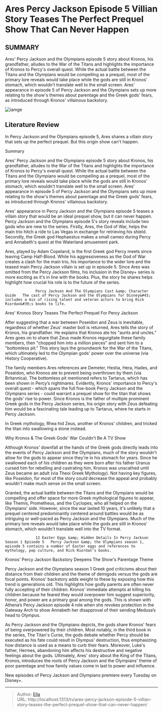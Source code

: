 # Ares  Percy Jackson Episode 5 Villian Story Teases The Perfect Prequel Show That Can Never Happen


## SUMMARY 



  Ares&#39; Percy Jackson and the Olympians episode 5 story about Kronos, his grandfather, alludes to the War of the Titans and highlights the importance of Kronos to Percy&#39;s overall quest.   While the actual battle between the Titans and the Olympians would be compelling as a prequel, most of the primary lore reveals would take place while the gods are still in Kronos&#39; stomach, which wouldn&#39;t translate well to the small screen.   Ares&#39; appearance in episode 5 of Percy Jackson and the Olympians sets up more relating to the show&#39;s themes about parentage and the Greek gods&#39; fears, as introduced through Kronos&#39; villainous backstory.  

![iamge](https://static1.srcdn.com/wordpress/wp-content/uploads/2024/01/ares-talking-to-percy-annabeth-and-grover-in-percy-jackson-episode-5.jpg)

## Literature Review
In Percy Jackson and the Olympians episode 5, Ares shares a villain story that sets up the perfect prequel. But this origin show can&#39;t happen.





Summary

  Ares&#39; Percy Jackson and the Olympians episode 5 story about Kronos, his grandfather, alludes to the War of the Titans and highlights the importance of Kronos to Percy&#39;s overall quest.   While the actual battle between the Titans and the Olympians would be compelling as a prequel, most of the primary lore reveals would take place while the gods are still in Kronos&#39; stomach, which wouldn&#39;t translate well to the small screen.   Ares&#39; appearance in episode 5 of Percy Jackson and the Olympians sets up more relating to the show&#39;s themes about parentage and the Greek gods&#39; fears, as introduced through Kronos&#39; villainous backstory.  







Ares&#39; appearance in Percy Jackson and the Olympians episode 5 teases a villain story that would be an ideal prequel show, but it can never happen. Percy Jackson and the Olympians episode 5&#39;s story reveals include two gods who are new to the series. Firstly, Ares, the God of War, helps the main trio hitch a ride to Las Vegas in exchange for retrieving his shield. Secondly, the Greek god Hephaestus makes a small cameo during Percy and Annabeth&#39;s quest at the Waterland amusement park.

Ares, played by Adam Copeland, is the first Greek god Percy meets since leaving Camp Half-Blood. While his aggressiveness as the God of War creates a clash for the main trio, his importance to the wider lore and the teased main Percy Jackson villain is set up in episode 5. Since Ares was omitted from the Percy Jackson films, his inclusion in the Disney&#43; series is more exciting as it&#39;s in line with the books. Plus, the story he shares helps highlight how crucial his role is to the future of the series.




                  Percy Jackson And The Olympians Cast &amp; Character Guide   The cast of Percy Jackson and the Olympians for Disney&#43; includes a mix of rising talent and veteran actors to bring Rick Riordan&#39;s books to life.    


 Ares&#39; Kronos Story Teases The Perfect Prequel For Percy Jackson 
          

After suggesting that a war between Poseidon and Zeus is inevitable, regardless of whether Zeus&#39; master bolt is returned, Ares tells the story of Kronos, his grandfather. He explains that Kronos ate his &#34;aunts and uncles.&#34; Ares goes on to share that Zeus made Kronos regurgitate these family members, then &#34;chopped him into a million pieces&#34; and sent him to a &#34;bottomless pit.&#34; This story lays the groundwork for the War of the Titans, which ultimately led to the Olympian gods&#39; power over the universe (via History Cooperative).




The family members Ares references are Demeter, Hestia, Hera, Hades, and Poseidon, who Kronos ate to prevent being overthrown by them (via Britannica). The bottomless pit mentioned refers to Tartarus, which has been shown in Percy’s nightmares. Evidently, Kronos&#39; importance to Percy&#39;s overall quest - which spans the full five-book Percy Jackson and the Olympians series - could warrant a prequel show for the titan that shows the gods&#39; rise to power. Since Kronos is the father of multiple prominent Greek gods in the Percy Jackson series, his origin story with Zeus defeating him would be a fascinating tale leading up to Tartarus, where he starts in Percy Jackson.



In Greek mythology, Rhea hid Zeus, another of Kronos&#39; children, and tricked the titan into swallowing a stone instead.






 Why Kronos &amp; The Greek Gods&#39; War Couldn&#39;t Be A TV Show 
          




Although Kronos&#39; downfall at the hands of the Greek gods directly leads into the events of Percy Jackson and the Olympians, much of the story wouldn&#39;t allow for the gods to appear since they&#39;re in his stomach for years. Since he swallowed each of his children as they were born after his father Uranus cursed him for rebelling and castrating him, Kronos was unscathed until Zeus became an adult (via Theoi Greek Mythology). Not having key figures, like Poseidon, for most of the story could decrease the appeal and probably wouldn&#39;t make much sense on the small screen.

Granted, the actual battle between the Titans and the Olympians would be compelling and offer space for more Greek mythological figures to appear, like Themis, Prometheus, and the Cyclopes, who all helped on the Olympians&#39; side. However, since the war lasted 10 years, it&#39;s unlikely that a prequel centered predominantly centered around battles would be as intriguing or well-paced as Percy Jackson and the Olympians. Much of the primary lore reveals would take place while the gods are still in Kronos&#39; stomach, which wouldn&#39;t translate well into the TV format.




                  12 Easter Eggs &amp; Hidden Details In Percy Jackson Season 1 Episode 5   Percy Jackson &amp; the Olympians season 1, episode 5 contains a number of Easter eggs and references to mythology, pop culture, and Rick Riordan’s books.    



 Kronos&#39; Percy Jackson Backstory Deepens The Show&#39;s Parentage Theme 
         

Percy Jackson and the Olympians season 1 Greek god criticisms about their distance from their children and the theme of demigods versus the gods are focal points. Kronos&#39; backstory adds weight to these by exposing how this trend is generations old. This highlights how godly parents are often never fully accepting of their children. Kronos&#39; immediate attempts at killing his children because he feared they would overpower him suggest superiority, honor, and power are a primary goal among the gods. This is shown with Athena’s Percy Jackson episode 4 role when she revokes protection in the Gateway Arch to show Annabeth her disapproval of their sending Medusa’s head to Olympus.




As Percy Jackson and the Olympians depicts, the gods share Kronos&#39; fears of being overpowered by their children. Most notably, in the third book in the series, The Titan&#39;s Curse, the gods debate whether Percy should be executed as his fate could result in Olympus&#39; destruction, thus emphasizing how distance is used as a means to curb their fears. Moreover, Luke&#39;s father, Hermes, abandoning him affects his destructive and negative feelings about the gods. Ultimately, Ares&#39; story about the King of the Titans, Kronos, introduces the roots of Percy Jackson and the Olympians&#39; theme of poor parentage and how family values come in last to power and influence.



New episodes of Percy Jackson and Olympians premiere every Tuesday on Disney&#43;.






---

> Author: [Ella](https://instagram.hk.cn/)  
> URL: http://localhost:1313/tv/ares-percy-jackson-episode-5-villian-story-teases-the-perfect-prequel-show-that-can-never-happen/  

